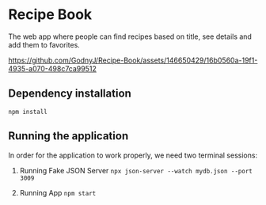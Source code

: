 # Recipe Book

The web app where people can find recipes based on title, see details and add them to favorites.


https://github.com/GodnyJ/Recipe-Book/assets/146650429/16b0560a-19f1-4935-a070-498c7ca99512


## Dependency installation
`npm install`

## Running the application

In order for the application to work properly, we need two terminal sessions:

1. Running Fake JSON Server
`npx json-server --watch mydb.json --port 3009`

2. Running App
`npm start`
